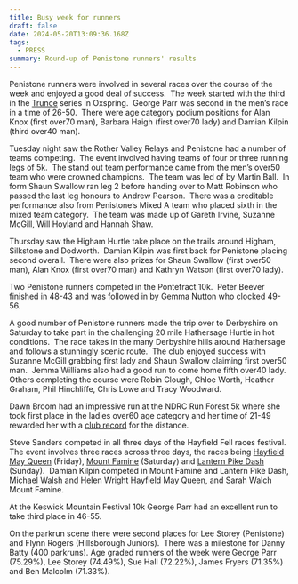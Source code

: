 ```yaml
---
title: Busy week for runners
draft: false
date: 2024-05-20T13:09:36.168Z
tags:
  - PRESS
summary: Round-up of Penistone runners' results
---
```

Penistone runners were involved in several races over the course of the week and enjoyed a good deal of success.  The week started with the third in the [Trunce](https://results.pfrac.co.uk/fell-league-2024/trunce-3) series in Oxspring.  George Parr was second in the men’s race in a time of 26-50.  There were age category podium positions for Alan Knox (first over70 man), Barbara Haigh (first over70 lady) and Damian Kilpin (third over40 man).

Tuesday night saw the Rother Valley Relays and Penistone had a number of teams competing.  The event involved having teams of four or three running legs of 5k.  The stand out team performance came from the men’s over50 team who were crowned champions.  The team was led of by Martin Ball.  In form Shaun Swallow ran leg 2 before handing over to Matt Robinson who passed the last leg honours to Andrew Pearson.  There was a creditable performance also from Penistone’s Mixed A team who placed sixth in the mixed team category.  The team was made up of Gareth Irvine, Suzanne McGill, Will Hoyland and Hannah Shaw.

Thursday saw the Higham Hurtle take place on the trails around Higham, Silkstone and Dodworth.  Damian Kilpin was first back for Penistone placing second overall.  There were also prizes for Shaun Swallow (first over50 man), Alan Knox (first over70 man) and Kathryn Watson (first over70 lady).

Two Penistone runners competed in the Pontefract 10k.  Peter Beever finished in 48-43 and was followed in by Gemma Nutton who clocked 49-56.

A good number of Penistone runners made the trip over to Derbyshire on Saturday to take part in the challenging 20 mile Hathersage Hurtle in hot conditions.  The race takes in the many Derbyshire hills around Hathersage and follows a stunningly scenic route.  The club enjoyed success with Suzanne McGill grabbing first lady and Shaun Swallow claiming first over50 man.  Jemma Williams also had a good run to come home fifth over40 lady.  Others completing the course were Robin Clough, Chloe Worth, Heather Graham, Phil Hinchliffe, Chris Lowe and Tracy Woodward.

Dawn Broom had an impressive run at the NDRC Run Forest 5k where she took first place in the ladies over60 age category and her time of 21-49 rewarded her with a [club record](https://results.pfrac.co.uk/records/) for the distance.

Steve Sanders competed in all three days of the Hayfield Fell races festival.  The event involves three races across three days, the races being [Hayfield May Queen](https://results.pfrac.co.uk/fell-league-2024/hayfield-may-queen) (Friday), [Mount Famine](https://results.pfrac.co.uk/fell-league-2024/mount-famine) (Saturday) and [Lantern Pike Dash](https://results.pfrac.co.uk/fell-league-2024/lanter-pike-dash) (Sunday).  Damian Kilpin competed in Mount Famine and Lantern Pike Dash, Michael Walsh and Helen Wright Hayfield May Queen, and Sarah Walch Mount Famine.

At the Keswick Mountain Festival 10k George Parr had an excellent run to take third place in 46-55.

On the parkrun scene there were second places for Lee Storey (Penistone) and Flynn Rogers (Hillsborough Juniors).  There was a milestone for Danny Batty (400 parkruns). Age graded runners of the week were George Parr (75.29%), Lee Storey (74.49%), Sue Hall (72.22%), James Fryers (71.35%) and Ben Malcolm (71.33%).